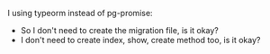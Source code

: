 I using typeorm instead of pg-promise:
- So I don't need to create the migration file, is it okay?
- I don't need to create index, show, create method too, is it okay?